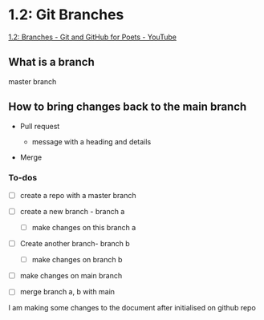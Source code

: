 # 1.2: Git Branches

[1.2: Branches - Git and GitHub for Poets - YouTube](https://www.youtube.com/watch?v=oPpnCh7InLY&ab_channel=TheCodingTrain)

## What is a branch

master branch

## How to bring changes back to the main branch

- Pull request
  
  - message with a heading and details

- Merge

### To-dos

- [ ] create a repo with a master branch

- [ ] create a new branch - branch a
  
  - [ ] make changes on this branch a

- [ ] Create another branch- branch b
  
  - [ ] make changes on branch b

- [ ] make changes on main branch

- [ ] merge branch a, b with main

I am making some changes to the document after initialised on github repo
